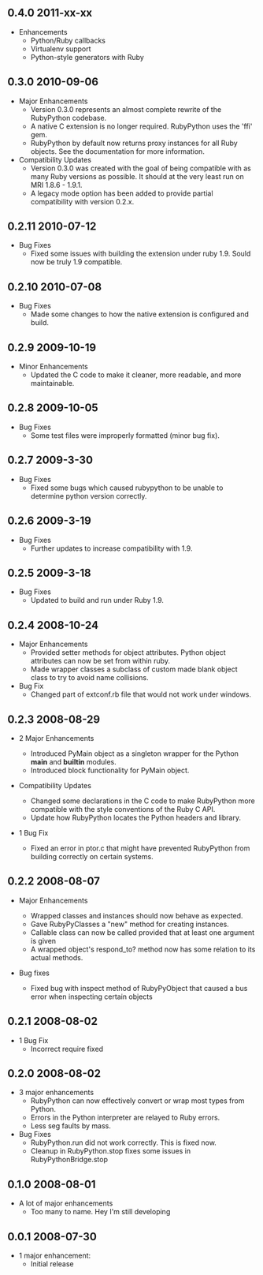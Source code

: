 ## 0.4.0 2011-xx-xx
* Enhancements
  * Python/Ruby callbacks
  * Virtualenv support
  * Python-style generators with Ruby

## 0.3.0 2010-09-06
* Major Enhancements
  * Version 0.3.0 represents an almost complete rewrite of the RubyPython codebase.
  * A native C extension is no longer required. RubyPython uses the 'ffi' gem.
  * RubyPython by default now returns proxy instances for all Ruby objects. See the documentation for more information.
* Compatibility Updates
  * Version 0.3.0 was created with the goal of being compatible with as many Ruby versions as possible. It should at the very least run on MRI 1.8.6 - 1.9.1.
  * A legacy mode option has been added to provide partial compatibility with version 0.2.x.

## 0.2.11 2010-07-12
* Bug Fixes
	* Fixed some issues with building the extension under ruby 1.9. Sould now be truly 1.9 compatible.

## 0.2.10 2010-07-08
* Bug Fixes
	* Made some changes to how the native extension is configured and build.

## 0.2.9 2009-10-19
* Minor Enhancements
	* Updated the C code to make it cleaner, more readable, and more maintainable.

## 0.2.8 2009-10-05
* Bug Fixes
	* Some test files were improperly formatted (minor bug fix).

## 0.2.7 2009-3-30
* Bug Fixes
	* Fixed some bugs which caused rubypython to be unable to determine python version correctly.

## 0.2.6 2009-3-19
* Bug Fixes
	* Further updates to increase compatibility with 1.9.

## 0.2.5 2009-3-18
* Bug Fixes
	* Updated to build and run under Ruby 1.9.

## 0.2.4 2008-10-24
* Major Enhancements
	* Provided setter methods for object attributes. Python object attributes can now be set from within ruby.
	* Made wrapper classes a subclass of custom made blank object class to try to avoid name collisions.
* Bug Fix
	* Changed part of extconf.rb file that would not work under windows.

## 0.2.3 2008-08-29
* 2 Major Enhancements
	* Introduced PyMain object as a singleton wrapper for the Python __main__ and __builtin__ modules.
	* Introduced block functionality for PyMain object.
	
* Compatibility Updates
	* Changed some declarations in the C code to make RubyPython more compatible with the style conventions of the Ruby C API.
	* Update how RubyPython locates the Python headers and library.
* 1 Bug Fix
	* Fixed an error in ptor.c that might have prevented RubyPython from building correctly on certain systems.
		

## 0.2.2 2008-08-07
* Major Enhancements
	* Wrapped classes and instances should now behave as expected.
	* Gave RubyPyClasses a "new" method for creating instances.
	* Callable class can now be called provided that at least one argument is given
	* A wrapped object's respond_to? method now has some relation to its actual methods.
	
* Bug fixes
	* Fixed bug with inspect method of RubyPyObject that caused a bus error when inspecting certain objects


## 0.2.1 2008-08-02
* 1 Bug Fix
	* Incorrect require fixed

## 0.2.0 2008-08-02
* 3 major enhancements
	* RubyPython can now effectively convert or wrap most types from Python.
	* Errors in the Python interpreter are relayed to Ruby errors.
	* Less seg faults by mass.
* Bug Fixes
	* RubyPython.run did not work correctly. This is fixed now.
	* Cleanup in RubyPython.stop fixes some issues in RubyPythonBridge.stop

## 0.1.0 2008-08-01
* A lot of major enhancements
	* Too many to name. Hey I'm still developing

## 0.0.1 2008-07-30

* 1 major enhancement:
  * Initial release
